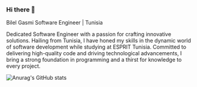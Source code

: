 ### Hi there 👋

Bilel Gasmi
Software Engineer | Tunisia

Dedicated Software Engineer with a passion for crafting innovative solutions. Hailing from Tunisia, I have honed my skills in the dynamic world of software development while studying at ESPRIT Tunisia. Committed to delivering high-quality code and driving technological advancements, I bring a strong foundation in programming and a thirst for knowledge to every project.

![Anurag's GitHub stats](https://github-readme-stats.vercel.app/api?username=bilelgasmi97&theme=dark&show_icons=true)

